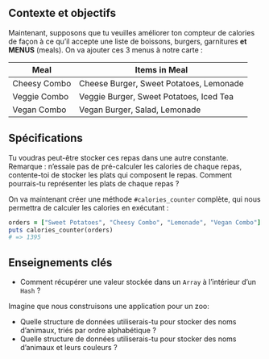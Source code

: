 ## Contexte et objectifs

Maintenant, supposons que tu veuilles améliorer ton compteur de calories de façon à ce qu’il accepte une liste de boissons, burgers, garnitures **et MENUS** (meals). On va ajouter ces 3 menus à notre carte :

<table class="table">
  <thead>
    <tr>
      <th>Meal</th>
      <th>Items in Meal</th>
    </tr>
  </thead>
  <tbody>
    <tr>
      <td>Cheesy Combo</td>
      <td>Cheese Burger, Sweet Potatoes, Lemonade</td>
    </tr>
    <tr>
      <td>Veggie Combo</td>
      <td>Veggie Burger, Sweet Potatoes, Iced Tea</td>
    </tr>
    <tr>
      <td>Vegan Combo</td>
      <td>Vegan Burger, Salad, Lemonade</td>
    </tr>
  </tbody>
</table>

## Spécifications

Tu voudras peut-être stocker ces repas dans une autre constante. Remarque : n’essaie pas de pré-calculer les calories de chaque repas,
contente-toi de stocker les plats qui composent le repas. Comment pourrais-tu représenter les plats de chaque repas ?

On va maintenant créer une méthode `#calories_counter` complète, qui nous permettra de calculer les calories en exécutant :

```ruby
orders = ["Sweet Potatoes", "Cheesy Combo", "Lemonade", "Vegan Combo"]
puts calories_counter(orders)
# => 1395
```

## Enseignements clés

- Comment récupérer une valeur stockée dans un `Array` à l’intérieur d’un `Hash` ?

Imagine que nous construisons une application pour un zoo:
- Quelle structure de données utiliserais-tu pour stocker des noms d’animaux, triés par ordre alphabétique ?
- Quelle structure de données utiliserais-tu pour stocker des noms d’animaux et leurs couleurs ?
